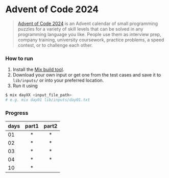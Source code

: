 # Advent of Code 2024

> [Advent of Code 2024](https://adventofcode.com/2024) is an Advent calendar of small programming puzzles for a variety of skill levels that can be solved in any programming language you like. People use them as interview prep, company training, university coursework, practice problems, a speed contest, or to challenge each other.

### How to run

1. Install the [Mix build tool](https://hexdocs.pm/mix/1.12/Mix.html).
2. Download your own input or get one from the test cases and save it to `lib/inputs/` or into your preferred location.
3. Run it using
```bash
$ mix dayXX <input_file_path>
# e.g. mix day01 lib/inputs/day01.txt
```

### Progress
| days | part1 | part2 |
|------|:-----:|:-----:|
|  01  |   *   |   *   |
|  02  |   *   |   *   |
|  03  |   *   |   *   |
|  04  |   *   |   *   |
|  10  |   *   |       |

